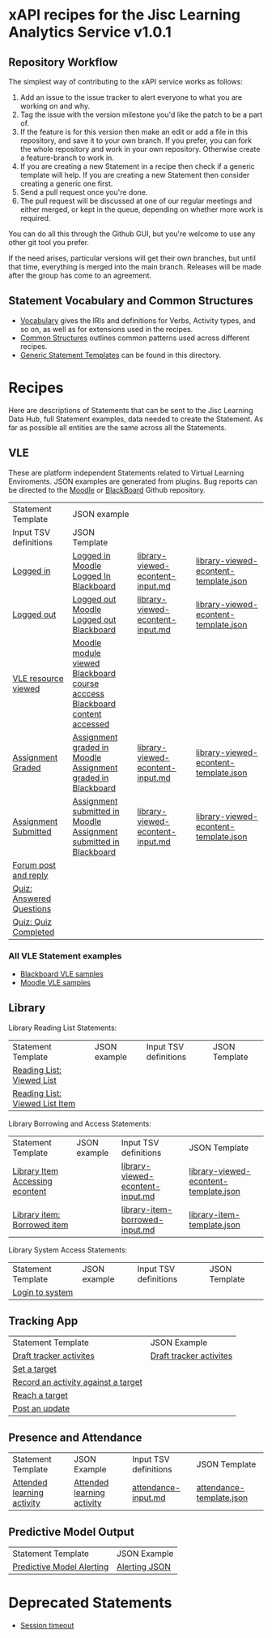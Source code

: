 # xAPI recipes for the Jisc Learning Analytics Service v1.0.1

## Repository Workflow
The simplest way of contributing to the xAPI service works as follows:

1. Add an issue to the issue tracker to alert everyone to what you are working on and why.
2. Tag the issue with the version milestone you'd like the patch to be a part of.
3. If the feature is for this version then make an edit or add a file in this repository, and save it to your own branch. If you prefer, you can fork the whole repository and work in your own repository. Otherwise create a feature-branch to work in.
4. If you are creating a new Statement in a recipe then check if a generic template will help. If you are creating a new Statement then consider creating a generic one first.
4. Send a pull request once you're done.
5. The pull request will be discussed at one of our regular meetings and either merged, or kept in the queue, depending on whether more work is required.

You can do all this through the Github GUI, but you're welcome to use any other git tool you prefer.

If the need arises, particular versions will get their own branches, but until that time, everything is merged into the main branch. Releases will be made after the group has come to an agreement.

## Statement Vocabulary and Common Structures

* [Vocabulary](vocabulary.md) gives the IRIs and definitions for Verbs, Activity types, and so on, as well as for extensions used in the recipes.
* [Common Structures](common_structures.md) outlines common patterns used across different recipes.
* [Generic Statement Templates](generic/index.md) can be found in this directory.

# Recipes
Here are descriptions of Statements that can be sent to the Jisc Learning Data Hub, full Statement examples, data needed to create the Statement.  As far as possible all entities are the same across all the Statements.

## VLE

These are platform independent Statements related to Virtual Learning Enviroments. JSON examples are generated from plugins. Bug reports can be directed to the [Moodle](https://github.com/jiscdev/jisc-moodle-xapi-plugin) or [BlackBoard](https://github.com/jiscdev/blackboard-xapi-plugin) Github repository.

<table>
<tr><td>Statement Template </td>   <td>JSON example</td> </tr><td>Input TSV definitions</td><td>JSON Template</td></tr>
<tr><td> <a href = "/recipes/vle/login.md">Logged in</a></td><td> <a href = "vle/moodle/login.js">Logged in Moodle </a> <br/><a href = "vle/blackboard/loggedin.json"> Logged In Blackboard</a>   </td>  <td><a href="recipes/universal-xapi-translator/vle-loggedin-input.md">library-viewed-econtent-input.md</a></td><td><a href="recipes/universal-xapi-translator/vle-loggedin.json">library-viewed-econtent-template.json</a></td> </tr>                                                           
<tr><td> <a href = "/recipes/vle/logout.md">Logged out</a></td><td> <a href = "vle/moodle/logout.js">Logged out Moodle </a>  <br/> <a href = "vle/blackboard/loggedout.json"> Logged out Blackboard   </a>    </td>   <td><a href="recipes/universal-xapi-translator/vle-loggedout-input.md">library-viewed-econtent-input.md</a></td><td><a href="recipes/universal-xapi-translator/vle-loggedout.json">library-viewed-econtent-template.json</a></td> </tr>    
<tr><td> <a href = "/recipes/vle/Module-View.md">VLE resource viewed   </a></td><td><a href = "vle/moodle/moduleview.js">Moodle module viewed </a> <br/> <a href = "vle/blackboard/course_access.json"> Blackboard course acccess  </a> <br/> <a href="vle/blackboard/course_content_access.json">Blackboard content accessed</a></td> <td></td>  <td></td> </tr>    
<tr><td> <a href =  "/recipes/vle/assignment-graded.md">Assignment Graded   </a></td><td> <a href = "vle/moodle/asssignment_graded.json">Assignment graded in Moodle</a><br/> <a href="vle/blackboard/asssignment_graded.json">Assignment graded in Blackboard </a>    <td><a href="recipes/universal-xapi-translator/vle-assignmentgraded-input.md">library-viewed-econtent-input.md</a></td><td><a href="recipes/universal-xapi-translator/vle-assignmentgraded.json">library-viewed-econtent-template.json</a></td></td></tr>    
<tr><td> <a href =  "/recipes/vle/assignment-submitted.md">Assignment Submitted  </a></td><td><a href = "vle/moodle/assignment_submitted.json">Assignment submitted in Moodle</a><br/> <a href="vle/blackboard/assignment_submitted.json">Assignment submitted in Blackboard</a>   </td>  <td><a href="recipes/universal-xapi-translator/vle-assignmentsubmitted-input.md">library-viewed-econtent-input.md</a></td><td><a href="recipes/universal-xapi-translator/vle-assignmentsubmitted.json">library-viewed-econtent-template.json</a></td></tr>                                                             
<tr><td> <a href =  "/recipes/vle/forum.md">Forum post and reply</a></td><td>   </td> <td></td>  <td></td> </tr>                                                             
<tr><td> <a href =  "/recipes/vle/answered_questions.md">Quiz: Answered Questions</a></td><td>   </td> <td></td>  <td></td></tr>                                                             
<tr><td> <a href =  "/recipes/vle/quiz_completed.md">Quiz: Quiz Completed</a><td>   </td> <td></td>  <td></td></tr>                                                             
</table>

### All VLE Statement examples
* [Blackboard VLE samples](vle/blackboard/Examples.md)
* [Moodle VLE samples](vle/moodle/examples.md)

## Library
Library Reading List Statements: 

<table>
<tr><td>Statement Template</td><td>JSON example</td><td>Input TSV definitions</td><td>JSON Template</td></tr>                        
<tr><td><a href = "recipes/library/reading-list-view.md">Reading List: Viewed List</a></td><td></td><td></td><td></td></tr>             
<tr><td> <a href = "recipes/library/reading-list-item-view.md">Reading List: Viewed List Item</a></td><td></td> <td></td><td></td></tr>  
</table>

Library Borrowing and Access Statements: 
<table>
<tr><td>Statement Template</td><td>JSON example</td><td>Input TSV definitions</td><td>JSON Template</td></tr>  
<tr><td> <a href = "/recipes/library/econtent.md">Library Item Accessing econtent</a></td><td></td><td><a href="recipes/universal-xapi-translator/library-viewed-econtent-input.md">library-viewed-econtent-input.md</a></td><td><a href="recipes/universal-xapi-translator/library-viewed-econtent-template.json">library-viewed-econtent-template.json</a></td></tr>       <tr><td> <a href = "/recipes/library/library-item-borrowing.md">Library item: Borrowed item</a></td><td></td> <td><a href="recipes/universal-xapi-translator/library-item-borrowed-input.md">library-item-borrowed-input.md</a></td><td><a href="recipes/universal-xapi-translator/library-item-borrowed-template.json">library-item-template.json</td></tr>    
</table>

Library System Access Statements:

<table>
<tr><td>Statement Template</td><td>JSON example</td><td>Input TSV definitions</td><td>JSON Template</td></tr>  
<tr><td> <a href = "/recipes/library/login.md">Login to system</a></td><td>  </td> <td>   </td><td>   </td></tr>        
</table>

## Tracking App
<table>
<tr><td>Statement Template </td><td>JSON Example</td></tr>
<tr><td><a href = "recipes/studyapps/tracker-app.md">Draft tracker activites</a></td><td><a href = "recipes/studyapps/mobile-app.md#example">Draft tracker activites</a></td> </tr>    
<tr><td><a href = "recipes/studyapps/target-set.md">Set a target</a></td>  <td>  </td></tr>
<tr><td><a href = "recipes/studyapps/target-recording-activity.md">Record an activity against a target</a> </td><td>  </td></tr>
<tr><td><a href = "recipes/studyapps/target-reached-completed.md">Reach a target</a></td><td> </td></tr>
<tr><td><a href = "recipes/studyapps/target-update.md">Post an update</a></td><td> </td></tr> 
</table>

## Presence and Attendance
<table>
<tr><td>Statement Template </td><td>JSON Example</td><td>Input TSV definitions</td><td>JSON Template</td></tr>
<tr><td> <a href = "recipes/attendance/attendance.md">Attended learning activity </a></td><td><a href = "recipes/attendance/attendance.md#example">Attended learning activity </a></td><td><a href="recipes/universal-xapi-translator/attendance-input.md"> attendance-input.md<a/></td> <td><a href="recipes/universal-xapi-translator/attendance-template.json">attendance-template.json</a></td>  </tr>    
</table>


## Predictive Model Output

<table>
<tr><td>Statement Template </td><td>JSON Example</td></tr>
<tr><td> <a href = "/lap/apereo/model_output.md">Predictive Model Alerting</a></td><td><a href = "/lap/apereo/model_output.js">Alerting JSON</a></td> </tr>    
</table>



# Deprecated Statements

- [Session timeout](/recipes/vle/Session-timeout.md)    

